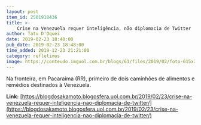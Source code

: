 ```yaml
---
layout: post
item_id: 2501918436
title: >-
    Crise na Venezuela requer inteligência, não diplomacia de Twitter
author: Tatu D'Oquei
date: 2019-02-23 18:48:00
pub_date: 2019-02-23 18:48:00
time_added: 2019-12-23 21:21:00
category: refletimos
image: https://conteudo.imguol.com.br/blogs/61/files/2019/02/foto-615x300.jpeg
---
```


Na fronteira, em Pacaraima (RR), primeiro de dois caminhões de alimentos e remédios destinados à Venezuela.

**Link:** [https://blogdosakamoto.blogosfera.uol.com.br/2019/02/23/crise-na-venezuela-requer-inteligencia-nao-diplomacia-de-twitter/](https://blogdosakamoto.blogosfera.uol.com.br/2019/02/23/crise-na-venezuela-requer-inteligencia-nao-diplomacia-de-twitter/)


